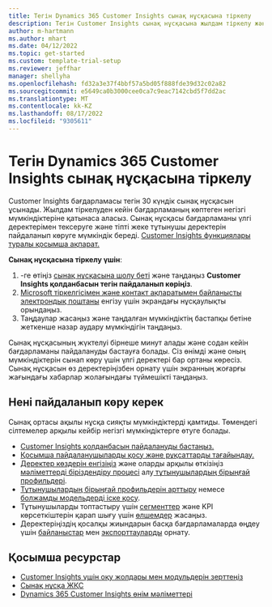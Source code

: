 ```yaml
---
title: Тегін Dynamics 365 Customer Insights сынақ нұсқасына тіркелу
description: Тегін Customer Insights сынақ нұсқасына жылдам тіркелу және жұмысты бастау жолы туралы ақпарат. Бағдарламаны зерттеңіз және қосымша оқу ресурстарын табыңыз.
author: m-hartmann
ms.author: mhart
ms.date: 04/12/2022
ms.topic: get-started
ms.custom: template-trial-setup
ms.reviewer: jeffhar
manager: shellyha
ms.openlocfilehash: fd32a3e37f4bbf57a5bd05f888fde39d32c02a82
ms.sourcegitcommit: e5649ca0b3000cee0ca7c9eac7142cbd5f7dd2ac
ms.translationtype: MT
ms.contentlocale: kk-KZ
ms.lasthandoff: 08/17/2022
ms.locfileid: "9305611"
---
```

# <a name="sign-up-for-a-free-dynamics-365-customer-insights-trial"></a>Тегін Dynamics 365 Customer Insights сынақ нұсқасына тіркелу

Customer Insights бағдарламасы тегін 30 күндік сынақ нұсқасын ұсынады. Жылдам тіркелуден кейін бағдарламаның көптеген негізгі мүмкіндіктеріне қатынаса аласыз. Сынақ нұсқасы бағдарламаны үлгі деректерімен тексеруге және тіпті жеке тұтынушы деректерін пайдаланып көруге мүмкіндік береді. [Customer Insights функциялары туралы қосымша ақпарат.](overview.md)

**Сынақ нұсқасына тіркелу үшін**:

1. -ге өтіңіз [сынақ нұсқасына шолу беті](https://dynamics.microsoft.com/ai/customer-insights/) және таңдаңыз **Customer Insights қолданбасын тегін пайдаланып көріңіз**.
1. [Microsoft тіркелгісімен және контакт ақпаратымен байланысты электрондық поштаны](https://support.microsoft.com/windows/what-is-a-microsoft-account-4a7c48e9-ff5a-e9c6-5a5c-1a57d66c3bfa) енгізу үшін экрандағы нұсқаулықты орындаңыз.
1. Таңдаулар жасаңыз және таңдалған мүмкіндіктің бастапқы бетіне жеткенше назар аудару мүмкіндігін таңдаңыз.

Сынақ нұсқасының жүктелуі бірнеше минут алады және содан кейін бағдарламаны пайдалануды бастауға болады. Сіз өнімді және оның мүмкіндіктерін сынап көру үшін үлгі деректері бар ортаны көресіз. Сынақ нұсқасын өз деректеріңізбен орнату үшін экранның жоғарғы жағындағы хабарлар жолағындағы түймешікті таңдаңыз.

## <a name="what-to-try"></a>Нені пайдаланып көру керек

Сынақ ортасы ақылы нұсқа сияқты мүмкіндіктерді қамтиды. Төмендегі сілтемелер арқылы кейбір негізгі мүмкіндіктерге өтуге болады.

- [Customer Insights қолданбасын пайдалануды бастаңыз.](get-started.md)
- [Қосымша пайдаланушыларды қосу және рұқсаттарды тағайындау.](permissions.md)
- [Деректер көздерін енгізіңіз](data-sources.md) және оларды арқылы өткізіңіз[ мәліметтерді біріздендіру процесі](data-unification.md) алу[ тұтынушылардың бірыңғай профильдері](customer-profiles.md).
- [Тұтынушылардың бірыңғай профильдерін арттыру](enrichment-hub.md) немесе [болжамды модельдерді іске қосу](predictions-overview.md).
- Тұтынушыларды топтастыру үшін [сегменттер](measures.md) және KPI көрсеткіштерін қарап шығу үшін [өлшемдер](segments.md) жасаңыз.
- Деректеріңіздің қосалқы жиындарын басқа бағдарламаларда өңдеу үшін [байланыстар](connections.md) мен [экспорттауларды](export-destinations.md) орнату.

## <a name="additional-resources"></a>Қосымша ресурстар

- [Customer Insights үшін оқу жолдары мен модульдерін зерттеңіз](/learn/browse/?products=dynamics-cust-insights)
- [Сынақ нұсқа ЖҚС](trial-faq.md)
- [Dynamics 365 Customer Insights өнім мәліметтері](https://dynamics.microsoft.com/ai/customer-insights/)
